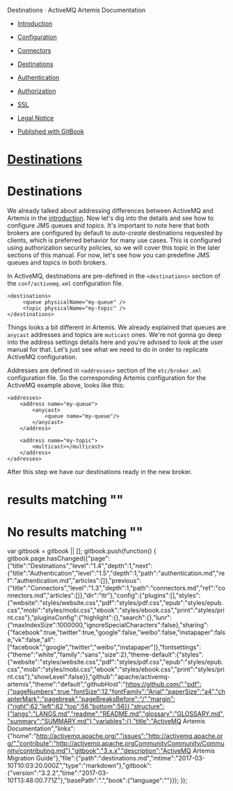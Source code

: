   Destinations · ActiveMQ Artemis Documentation               

*   [Introduction](./)
*   [Configuration](FAQ/configuration.md)
*   [Connectors](connectors.md)
*   [Destinations](destinations.md)
*   [Authentication](authentication.md)
*   [Authorization](authorization.md)
*   [SSL](ssl.md)
*   [Legal Notice](notice.md)

*   [Published with GitBook](https://www.gitbook.com)

[Destinations](.)
=================

Destinations
============

We already talked about addressing differences between ActiveMQ and Artemis in the [introduction](./). Now let's dig into the details and see how to configure JMS queues and topics. It's important to note here that both brokers are configured by default to _auto-create_ destinations requested by clients, which is preferred behavior for many use cases. This is configured using authorization security policies, so we will cover this topic in the later sections of this manual. For now, let's see how you can predefine JMS queues and topics in both brokers.

In ActiveMQ, destinations are pre-defined in the `<destinations>` section of the `conf/activemq.xml` configuration file.

    <destinations>
         <queue physicalName="my-queue" />
         <topic physicalName="my-topic" />
    </destinations>
    

Things looks a bit different in Artemis. We already explained that queues are `anycast` addresses and topics are `muticast` ones. We're not gonna go deep into the address settings details here and you're advised to look at the user manual for that. Let's just see what we need to do in order to replicate ActiveMQ configuration.

Addresses are defined in `<addresses>` section of the `etc/broker.xml` configuration file. So the corresponding Artemis configuration for the ActiveMQ example above, looks like this:

    <addresses>    
        <address name="my-queue">
            <anycast>
                <queue name="my-queue"/>
            </anycast>
        </address>
    
        <address name="my-topic">
            <multicast></multicast>
        </address>
    </adresses>
    

After this step we have our destinations ready in the new broker.

results matching ""
===================

No results matching ""
======================

[](connectors.md)[](authentication.md)

var gitbook = gitbook || \[\]; gitbook.push(function() { gitbook.page.hasChanged({"page":{"title":"Destinations","level":"1.4","depth":1,"next":{"title":"Authentication","level":"1.5","depth":1,"path":"authentication.md","ref":"authentication.md","articles":\[\]},"previous":{"title":"Connectors","level":"1.3","depth":1,"path":"connectors.md","ref":"connectors.md","articles":\[\]},"dir":"ltr"},"config":{"plugins":\[\],"styles":{"website":"styles/website.css","pdf":"styles/pdf.css","epub":"styles/epub.css","mobi":"styles/mobi.css","ebook":"styles/ebook.css","print":"styles/print.css"},"pluginsConfig":{"highlight":{},"search":{},"lunr":{"maxIndexSize":1000000,"ignoreSpecialCharacters":false},"sharing":{"facebook":true,"twitter":true,"google":false,"weibo":false,"instapaper":false,"vk":false,"all":\["facebook","google","twitter","weibo","instapaper"\]},"fontsettings":{"theme":"white","family":"sans","size":2},"theme-default":{"styles":{"website":"styles/website.css","pdf":"styles/pdf.css","epub":"styles/epub.css","mobi":"styles/mobi.css","ebook":"styles/ebook.css","print":"styles/print.css"},"showLevel":false}},"github":"apache/activemq-artemis","theme":"default","githubHost":"https://github.com/","pdf":{"pageNumbers":true,"fontSize":12,"fontFamily":"Arial","paperSize":"a4","chapterMark":"pagebreak","pageBreaksBefore":"/","margin":{"right":62,"left":62,"top":56,"bottom":56}},"structure":{"langs":"LANGS.md","readme":"README.md","glossary":"GLOSSARY.md","summary":"SUMMARY.md"},"variables":{},"title":"ActiveMQ Artemis Documentation","links":{"home":"http://activemq.apache.org/","issues":"http://activemq.apache.org/","contribute":"http://activemq.apache.orgCommunityCommunity/Community/contributing.md"},"gitbook":"3.x.x","description":"ActiveMQ Artemis Migration Guide"},"file":{"path":"destinations.md","mtime":"2017-03-10T10:03:20.000Z","type":"markdown"},"gitbook":{"version":"3.2.2","time":"2017-03-10T13:48:00.771Z"},"basePath":".","book":{"language":""}}); });